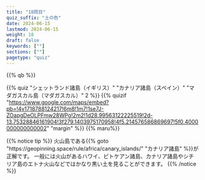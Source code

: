 ```yaml
---
title: "18問目"
quiz_suffix: "土の色"
date: 2024-06-15
lastmod: 2024-06-15
weight: 18
draft: false
keywords: [""]
sections: [""]
pagetype: "quiz"
---
```


{{% qb %}}

{{% quiz "シェットランド諸島（イギリス）" "カナリア諸島（スペイン）" "マダガスカル島（マダガスカル）" 2 %}}
{{% quizif "https://www.google.com/maps/embed?pb=!4v1718788124217!6m8!1m7!1se7J-ZOapgDeOLPFmw28WPg!2m2!1d28.99563122225519!2d-13.75328846161904!3f279.1403975170958!4f5.214576586869697!5f0.4000000000000002" "margin" %}}
{{% maru%}}

<div class="googlemap-if ansarea transparent-area">
{{% notice tip %}}
火山島である{{% goto "https://geopinning.space/rule/africa/canary_islands/" "カナリア諸島" %}}が正解です。
一般には火山があるハワイ、ピトケアン諸島、カナリア諸島やシチリア島のエトナ火山などではかなり黒い土を見ることができます。
{{% /notice %}}
</div>